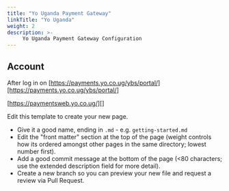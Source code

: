 ```yaml
---
title: "Yo Uganda Payment Gateway"
linkTitle: "Yo Uganda"
weight: 2
description: >-
     Yo Uganda Payment Gateway Configuration
---
```


## Account

After log in on 
[https://payments.yo.co.ug/ybs/portal/][https://payments.yo.co.ug/ybs/portal/]

[https://paymentsweb.yo.co.ug/][]

Edit this template to create your new page.

* Give it a good name, ending in `.md` - e.g. `getting-started.md`
* Edit the "front matter" section at the top of the page (weight controls how its ordered amongst other pages in the same directory; lowest number first).
* Add a good commit message at the bottom of the page (<80 characters; use the extended description field for more detail).
* Create a new branch so you can preview your new file and request a review via Pull Request.
